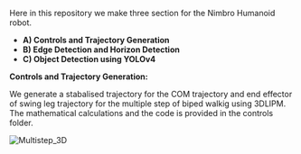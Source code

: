 Here in this repository we make three section for the Nimbro Humanoid robot.
- **A) Controls and Trajectory Generation** 
- **B) Edge Detection and Horizon Detection**
- **C) Object Detection using YOLOv4**

**Controls and Trajectory Generation:**


We generate a stabalised trajectory for the COM trajectory and end effector of swing leg trajectory for the multiple step of biped walkig using 3DLIPM.
The mathematical calculations and the code is provided in the controls folder.

![Multistep_3D](https://user-images.githubusercontent.com/50541542/189535476-c4854fa3-9a40-4413-8d60-dbaed86c1c06.gif)

